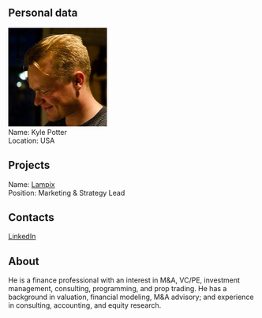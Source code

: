 ## Personal data
![kyle potter photo](photo/kyle_potter.jpg)  
Name:   Kyle Potter  
Location: USA  
## Projects 
Name: [Lampix](../projects/lampix.md)  
Position: Marketing & Strategy Lead   
## Contacts
[LinkedIn](https://www.linkedin.com/in/kyle-potter-b1394431/)    
## About
He is a finance professional with an interest in M&A, VC/PE, investment management, consulting, programming, and prop trading.
He has a background in valuation, financial modeling, M&A advisory; and experience in consulting, accounting, and equity research.
